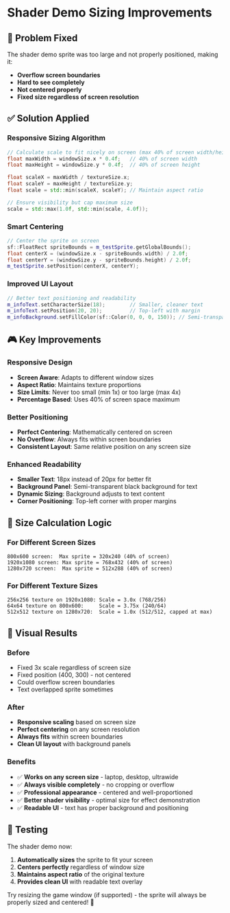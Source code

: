 # Shader Demo Sizing Improvements

## 🎯 **Problem Fixed**
The shader demo sprite was too large and not properly positioned, making it:
- **Overflow screen boundaries**
- **Hard to see completely**
- **Not centered properly**
- **Fixed size regardless of screen resolution**

## ✅ **Solution Applied**

### **Responsive Sizing Algorithm**
```cpp
// Calculate scale to fit nicely on screen (max 40% of screen width/height)
float maxWidth = windowSize.x * 0.4f;   // 40% of screen width
float maxHeight = windowSize.y * 0.4f;  // 40% of screen height

float scaleX = maxWidth / textureSize.x;
float scaleY = maxHeight / textureSize.y;
float scale = std::min(scaleX, scaleY); // Maintain aspect ratio

// Ensure visibility but cap maximum size
scale = std::max(1.0f, std::min(scale, 4.0f));
```

### **Smart Centering**
```cpp
// Center the sprite on screen
sf::FloatRect spriteBounds = m_testSprite.getGlobalBounds();
float centerX = (windowSize.x - spriteBounds.width) / 2.0f;
float centerY = (windowSize.y - spriteBounds.height) / 2.0f;
m_testSprite.setPosition(centerX, centerY);
```

### **Improved UI Layout**
```cpp
// Better text positioning and readability
m_infoText.setCharacterSize(18);        // Smaller, cleaner text
m_infoText.setPosition(20, 20);         // Top-left with margin
m_infoBackground.setFillColor(sf::Color(0, 0, 0, 150)); // Semi-transparent background
```

## 🎮 **Key Improvements**

### **Responsive Design**
- **Screen Aware**: Adapts to different window sizes
- **Aspect Ratio**: Maintains texture proportions
- **Size Limits**: Never too small (min 1x) or too large (max 4x)
- **Percentage Based**: Uses 40% of screen space maximum

### **Better Positioning**
- **Perfect Centering**: Mathematically centered on screen
- **No Overflow**: Always fits within screen boundaries
- **Consistent Layout**: Same relative position on any screen size

### **Enhanced Readability**
- **Smaller Text**: 18px instead of 20px for better fit
- **Background Panel**: Semi-transparent black background for text
- **Dynamic Sizing**: Background adjusts to text content
- **Corner Positioning**: Top-left corner with proper margins

## 📐 **Size Calculation Logic**

### **For Different Screen Sizes**
```
800x600 screen:  Max sprite = 320x240 (40% of screen)
1920x1080 screen: Max sprite = 768x432 (40% of screen)
1280x720 screen:  Max sprite = 512x288 (40% of screen)
```

### **For Different Texture Sizes**
```
256x256 texture on 1920x1080: Scale = 3.0x (768/256)
64x64 texture on 800x600:     Scale = 3.75x (240/64)
512x512 texture on 1280x720:  Scale = 1.0x (512/512, capped at max)
```

## 🎯 **Visual Results**

### **Before**
- Fixed 3x scale regardless of screen size
- Fixed position (400, 300) - not centered
- Could overflow screen boundaries
- Text overlapped sprite sometimes

### **After**
- **Responsive scaling** based on screen size
- **Perfect centering** on any screen resolution
- **Always fits** within screen boundaries
- **Clean UI layout** with background panels

### **Benefits**
- ✅ **Works on any screen size** - laptop, desktop, ultrawide
- ✅ **Always visible completely** - no cropping or overflow
- ✅ **Professional appearance** - centered and well-proportioned
- ✅ **Better shader visibility** - optimal size for effect demonstration
- ✅ **Readable UI** - text has proper background and positioning

## 🚀 **Testing**

The shader demo now:
1. **Automatically sizes** the sprite to fit your screen
2. **Centers perfectly** regardless of window size
3. **Maintains aspect ratio** of the original texture
4. **Provides clean UI** with readable text overlay

Try resizing the game window (if supported) - the sprite will always be properly sized and centered! 🎉
